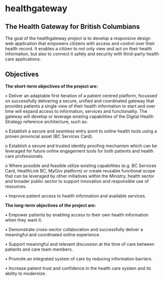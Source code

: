 # healthgateway
## The Health Gateway for British Columbians
The goal of the healthgateway project is to develop a responsive design web application that empowers citizens with access and control over their health record. It enables a citizen to not only view and act on their health information, but also to connect it safely and security with third-party health care applications. 

## Objectives
**The short-term objectives of the project are:**

•	Deliver an adaptable first iteration of a patient centred platform, focussed on successfully delivering a secure, unified and coordinated gateway that provides patients a single view of their health information to start and over time will expand access to information, services and functionality. The gateway will develop or leverage existing capabilities of the Digital Health Strategy reference architecture, such as: 

  o	Establish a secure and seamless entry point to online health tools using a proven provincial asset (BC Services Card). 

  o	Establish a secure and trusted identity proofing mechanism which can be leveraged for future online engagement tools for both patients   and health care professionals.

  o	Where possible and feasible utilize existing capabilities (e.g. BC Services Card, HealthLink BC, MyGov platform) or create reusable       functional scope that can be leveraged by other initiatives within the Ministry, health sector and broader public sector to support         innovation and responsible use of resources.
  
•	Improve patient access to health information and available services.

**The long-term objectives of the project are:**

•	Empower patients by enabling access to their own health information when they want it.

•	Demonstrate cross-sector collaboration and successfully deliver a meaningful and coordinated online experience.

•	Support meaningful and relevant discussion at the time of care between patients and care team members. 

•	Promote an integrated system of care by reducing information barriers.

•	Increase patient trust and confidence in the health care system and its ability to modernize.



